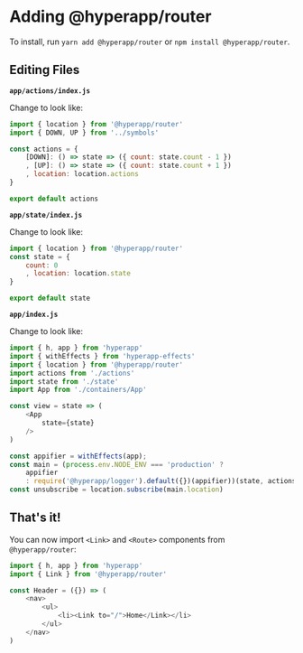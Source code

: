 # Adding @hyperapp/router

To install, run `yarn add @hyperapp/router` or `npm install @hyperapp/router`.

## Editing Files

**`app/actions/index.js`**

Change to look like:

~~~javascript
import { location } from '@hyperapp/router'
import { DOWN, UP } from '../symbols'

const actions = {
    [DOWN]: () => state => ({ count: state.count - 1 })
    , [UP]: () => state => ({ count: state.count + 1 })
    , location: location.actions
}

export default actions
~~~

**`app/state/index.js`**

Change to look like:

~~~javascript
import { location } from '@hyperapp/router'
const state = {
    count: 0
	, location: location.state
}

export default state
~~~

**`app/index.js`**

Change to look like:

~~~javascript
import { h, app } from 'hyperapp'
import { withEffects } from 'hyperapp-effects'
import { location } from '@hyperapp/router'
import actions from './actions'
import state from './state'
import App from './containers/App'

const view = state => (
    <App
        state={state}
    />
)

const appifier = withEffects(app);
const main = (process.env.NODE_ENV === 'production' ?
    appifier
    : require('@hyperapp/logger').default({})(appifier))(state, actions, view, document.body)
const unsubscribe = location.subscribe(main.location)
~~~

## That's it!

You can now import `<Link>` and `<Route>` components from `@hyperapp/router`:

~~~javascript
import { h, app } from 'hyperapp'
import { Link } from '@hyperapp/router'

const Header = ({}) => (
	<nav>
		<ul>
			<li><Link to="/">Home</Link></li>
		</ul>
	</nav>
)
~~~